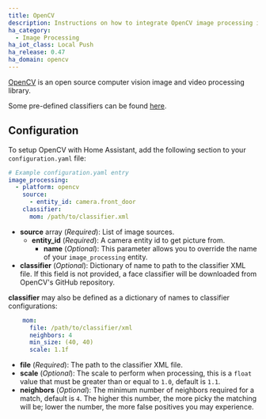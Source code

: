 ```yaml
---
title: OpenCV
description: Instructions on how to integrate OpenCV image processing into Home Assistant.
ha_category:
  - Image Processing
ha_iot_class: Local Push
ha_release: 0.47
ha_domain: opencv
---
```


[OpenCV](https://www.opencv.org/) is an open source computer vision image and video processing library.

Some pre-defined classifiers can be found [here](https://github.com/opencv/opencv/tree/master/data).

## Configuration

To setup OpenCV with Home Assistant, add the following section to your `configuration.yaml` file:

```yaml
# Example configuration.yaml entry
image_processing:
  - platform: opencv
    source:
      - entity_id: camera.front_door
    classifier:
      mom: /path/to/classifier.xml
```

- **source** array (*Required*): List of image sources.
  - **entity_id** (*Required*): A camera entity id to get picture from.
    - **name** (*Optional*): This parameter allows you to override the name of your `image_processing` entity.
- **classifier** (*Optional*): Dictionary of name to path to the classifier XML file. If this field is not provided, a face classifier will be downloaded from OpenCV's GitHub repository.

**classifier** may also be defined as a dictionary of names to classifier configurations:

```yaml
    mom:
      file: /path/to/classifier/xml
      neighbors: 4
      min_size: (40, 40)
      scale: 1.1f
```

- **file** (*Required*): The path to the classifier XML file.
- **scale** (*Optional*): The scale to perform when processing, this is a `float` value that must be greater than or equal to `1.0`, default is `1.1`.
- **neighbors** (*Optional*): The minimum number of neighbors required for a match, default is `4`. The higher this number, the more picky the matching will be; lower the number, the more false positives you may experience.
